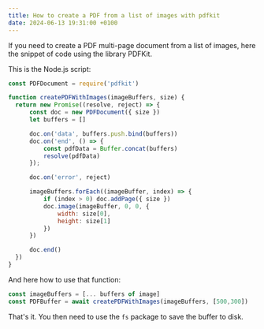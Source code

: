 ```yaml
---
title: How to create a PDF from a list of images with pdfkit
date: 2024-06-13 19:31:00 +0100
---
```




If you need to create a PDF multi-page document from a list of images, here the snippet of code using the library PDFKit.

This is the Node.js script:

```js
const PDFDocument = require('pdfkit')

function createPDFWithImages(imageBuffers, size) {
  return new Promise((resolve, reject) => {
      const doc = new PDFDocument({ size })
      let buffers = []

      doc.on('data', buffers.push.bind(buffers))
      doc.on('end', () => {
          const pdfData = Buffer.concat(buffers)
          resolve(pdfData)
      });

      doc.on('error', reject)

      imageBuffers.forEach((imageBuffer, index) => {
          if (index > 0) doc.addPage({ size })
          doc.image(imageBuffer, 0, 0, {
              width: size[0],
              height: size[1]
          })
      })

      doc.end()
  })
}
```

And here how to use that function:

```js
const imageBuffers = [... buffers of image]
const PDFBuffer = await createPDFWithImages(imageBuffers, [500,300])
```

That's it. You then need to use the `fs` package to save the buffer to disk.
